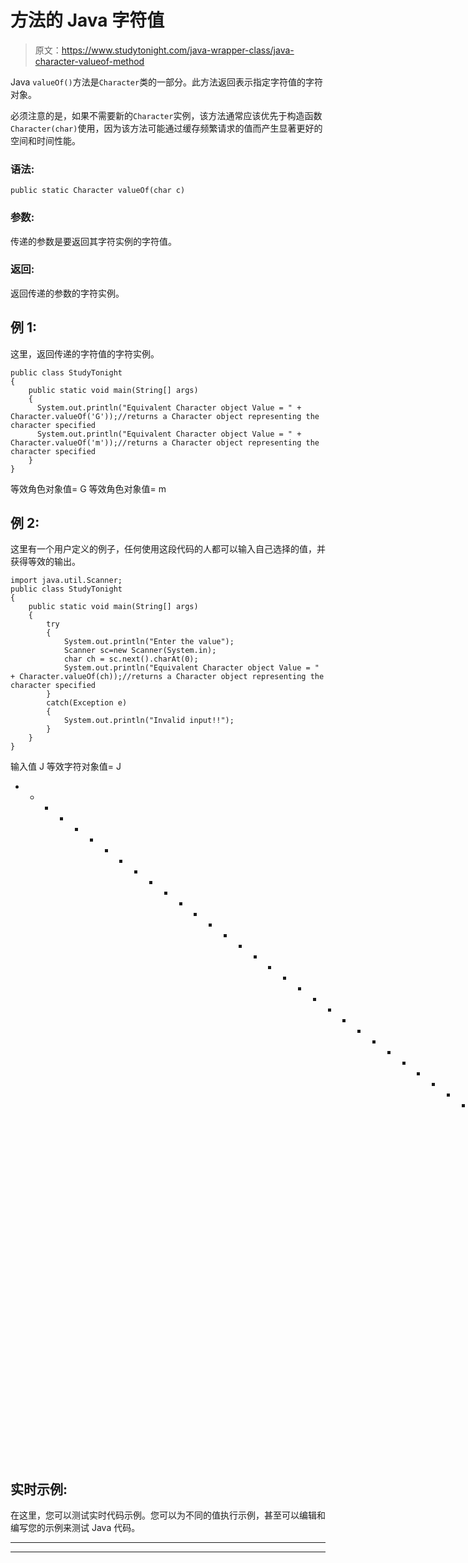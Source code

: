 # 方法的 Java 字符值

> 原文：<https://www.studytonight.com/java-wrapper-class/java-character-valueof-method>

Java `valueOf()`方法是`Character`类的一部分。此方法返回表示指定字符值的字符对象。

必须注意的是，如果不需要新的`Character`实例，该方法通常应该优先于构造函数`Character(char)`使用，因为该方法可能通过缓存频繁请求的值而产生显著更好的空间和时间性能。

### 语法:

```
public static Character valueOf(char c)
```

### 参数:

传递的参数是要返回其字符实例的字符值。

### 返回:

返回传递的参数的字符实例。

## 例 1:

这里，返回传递的字符值的字符实例。

```
public class StudyTonight 
{  
    public static void main(String[] args)
    {  
      System.out.println("Equivalent Character object Value = " + Character.valueOf('G'));//returns a Character object representing the character specified 
      System.out.println("Equivalent Character object Value = " + Character.valueOf('m'));//returns a Character object representing the character specified   
    }  
}
```

等效角色对象值= G
等效角色对象值= m

## 例 2:

这里有一个用户定义的例子，任何使用这段代码的人都可以输入自己选择的值，并获得等效的输出。

```
import java.util.Scanner;
public class StudyTonight 
{  
	public static void main(String[] args)
	{    
		try
		{
			System.out.println("Enter the value");
			Scanner sc=new Scanner(System.in);
			char ch = sc.next().charAt(0);
			System.out.println("Equivalent Character object Value = " + Character.valueOf(ch));//returns a Character object representing the character specified 
		}
		catch(Exception e)
		{
			System.out.println("Invalid input!!");
		}
	}  
} 
```

输入值
J
等效字符对象值= J
* * * * * * * * * * * * * * * * * * * * * * * * * * * * * * * * * * * * * * * * * * * * * * * T4】输入值
i
等效字符对象值= i

## 实时示例:

在这里，您可以测试实时代码示例。您可以为不同的值执行示例，甚至可以编辑和编写您的示例来测试 Java 代码。

* * *

* * *